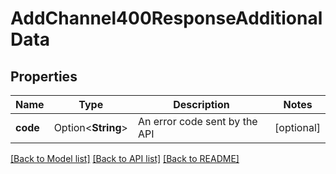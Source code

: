 # AddChannel400ResponseAdditionalData

## Properties

Name | Type | Description | Notes
------------ | ------------- | ------------- | -------------
**code** | Option<**String**> | An error code sent by the API | [optional]

[[Back to Model list]](../README.md#documentation-for-models) [[Back to API list]](../README.md#documentation-for-api-endpoints) [[Back to README]](../README.md)


